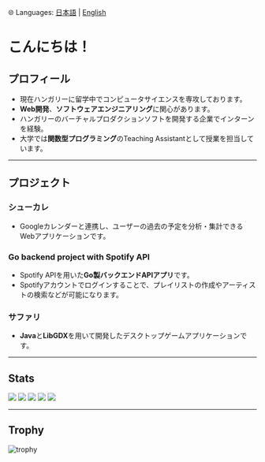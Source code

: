 🌐 Languages: [日本語](./README.md) | [English](./README.en.md)
# こんにちは！

## プロフィール

- 現在ハンガリーに留学中でコンピュータサイエンスを専攻しております。  
- **Web開発**、**ソフトウェアエンジニアリング**に関心があります。  
- ハンガリーのバーチャルプロダクションソフトを開発する企業でインターンを経験。  
- 大学では**関数型プログラミング**のTeaching Assistantとして授業を担当しています。  

---

## プロジェクト

### シューカレ
- Googleカレンダーと連携し、ユーザーの過去の予定を分析・集計できるWebアプリケーションです。  

### Go backend project with Spotify API
- Spotify APIを用いた**Go製バックエンドAPIアプリ**です。  
- Spotifyアカウントでログインすることで、プレイリストの作成やアーティストの検索などが可能になります。  

### サファリ
- **Java**と**LibGDX**を用いて開発したデスクトップゲームアプリケーションです。  

---

## Stats
![](http://github-profile-summary-cards.vercel.app/api/cards/profile-details?username=Sangwoo-Oh&theme=gruvbox)
![](http://github-profile-summary-cards.vercel.app/api/cards/repos-per-language?username=Sangwoo-Oh&theme=gruvbox)
![](http://github-profile-summary-cards.vercel.app/api/cards/most-commit-language?username=Sangwoo-Oh&theme=gruvbox)
![](http://github-profile-summary-cards.vercel.app/api/cards/stats?username=Sangwoo-Oh&theme=gruvbox)
![](http://github-profile-summary-cards.vercel.app/api/cards/productive-time?username=Sangwoo-Oh&theme=gruvbox&utcOffset=9)


---

## Trophy
![trophy](https://github-profile-trophy.vercel.app/?username=Sangwoo-Oh&theme=calm)
